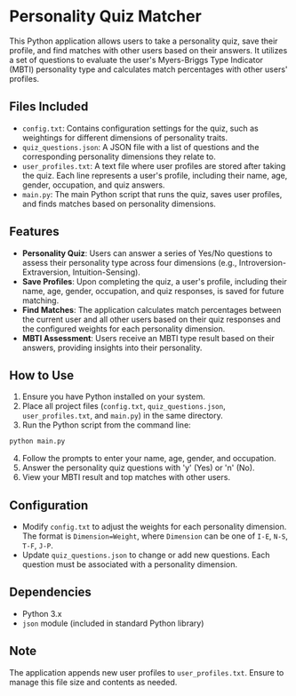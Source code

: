 # Personality Quiz Matcher

This Python application allows users to take a personality quiz, save their profile, and find matches with other users based on their answers. It utilizes a set of questions to evaluate the user's Myers-Briggs Type Indicator (MBTI) personality type and calculates match percentages with other users' profiles.

## Files Included

- `config.txt`: Contains configuration settings for the quiz, such as weightings for different dimensions of personality traits.
- `quiz_questions.json`: A JSON file with a list of questions and the corresponding personality dimensions they relate to.
- `user_profiles.txt`: A text file where user profiles are stored after taking the quiz. Each line represents a user's profile, including their name, age, gender, occupation, and quiz answers.
- `main.py`: The main Python script that runs the quiz, saves user profiles, and finds matches based on personality dimensions.

## Features

- **Personality Quiz**: Users can answer a series of Yes/No questions to assess their personality type across four dimensions (e.g., Introversion-Extraversion, Intuition-Sensing).
- **Save Profiles**: Upon completing the quiz, a user's profile, including their name, age, gender, occupation, and quiz responses, is saved for future matching.
- **Find Matches**: The application calculates match percentages between the current user and all other users based on their quiz responses and the configured weights for each personality dimension.
- **MBTI Assessment**: Users receive an MBTI type result based on their answers, providing insights into their personality.

## How to Use

1. Ensure you have Python installed on your system.
2. Place all project files (`config.txt`, `quiz_questions.json`, `user_profiles.txt`, and `main.py`) in the same directory.
3. Run the Python script from the command line:

```bash
python main.py
```

4. Follow the prompts to enter your name, age, gender, and occupation.
5. Answer the personality quiz questions with 'y' (Yes) or 'n' (No).
6. View your MBTI result and top matches with other users.

## Configuration

- Modify `config.txt` to adjust the weights for each personality dimension. The format is `Dimension=Weight`, where `Dimension` can be one of `I-E`, `N-S`, `T-F`, `J-P`.
- Update `quiz_questions.json` to change or add new questions. Each question must be associated with a personality dimension.

## Dependencies

- Python 3.x
- `json` module (included in standard Python library)

## Note

The application appends new user profiles to `user_profiles.txt`. Ensure to manage this file size and contents as needed.
